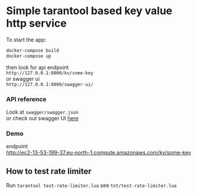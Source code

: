 # Simple tarantool based key value http service

To start the app:
```bash
docker-compose build
docker-compose up
```

then look for api endpoint   
`http://127.0.0.1:8000/kv/some-key`  
or swagger ui  
`http://127.0.0.1:8000/swagger-ui/`


### API reference
Look at `swagger/swagger.json`   
or check out swagger UI [here](http://ec2-13-53-199-37.eu-north-1.compute.amazonaws.com/swagger-ui/)

### Demo
endpoint   
http://ec2-13-53-199-37.eu-north-1.compute.amazonaws.com/kv/some-key


## How to test rate limiter
Run 
```tarantool test-rate-limiter.lua```
see `tnt/test-rate-limiter.lua`
